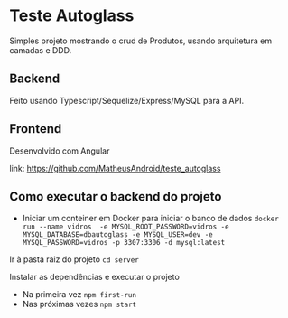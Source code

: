 # Teste Autoglass 

Simples projeto mostrando o crud de Produtos, usando arquitetura em camadas e DDD.

## Backend

Feito usando Typescript/Sequelize/Express/MySQL para a API.

## Frontend

Desenvolvido com Angular

link: https://github.com/MatheusAndroid/teste_autoglass

## Como executar o backend do projeto

- Iniciar um conteiner em Docker para iniciar o banco de dados
```docker run --name vidros  -e MYSQL_ROOT_PASSWORD=vidros -e MYSQL_DATABASE=dbautoglass -e MYSQL_USER=dev -e MYSQL_PASSWORD=vidros -p 3307:3306 -d mysql:latest```

Ir à pasta raiz do projeto
```cd server```

Instalar as dependências e executar o projeto
- Na primeira vez
```npm first-run```
- Nas próximas vezes
```npm start```